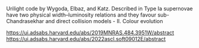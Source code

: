 Urilight code by Wygoda, Elbaz, and Katz.
Described in Type Ia supernovae have two physical width–luminosity relations and they favour sub-Chandrasekhar and direct collision models - II. Colour evolution

https://ui.adsabs.harvard.edu/abs/2019MNRAS.484.3951W/abstract
https://ui.adsabs.harvard.edu/abs/2022ascl.soft09012E/abstract

